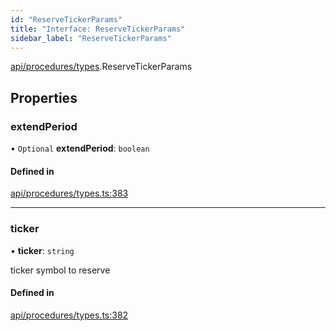 ```yaml
---
id: "ReserveTickerParams"
title: "Interface: ReserveTickerParams"
sidebar_label: "ReserveTickerParams"
---
```


[api/procedures/types](../../../../../modules/API/Procedures/Types/Types.md).ReserveTickerParams

## Properties

### extendPeriod

• `Optional` **extendPeriod**: `boolean`

#### Defined in

[api/procedures/types.ts:383](https://github.com/PolymeshAssociation/polymesh-sdk/blob/372a67e5d/src/api/procedures/types.ts#L383)

___

### ticker

• **ticker**: `string`

ticker symbol to reserve

#### Defined in

[api/procedures/types.ts:382](https://github.com/PolymeshAssociation/polymesh-sdk/blob/372a67e5d/src/api/procedures/types.ts#L382)
